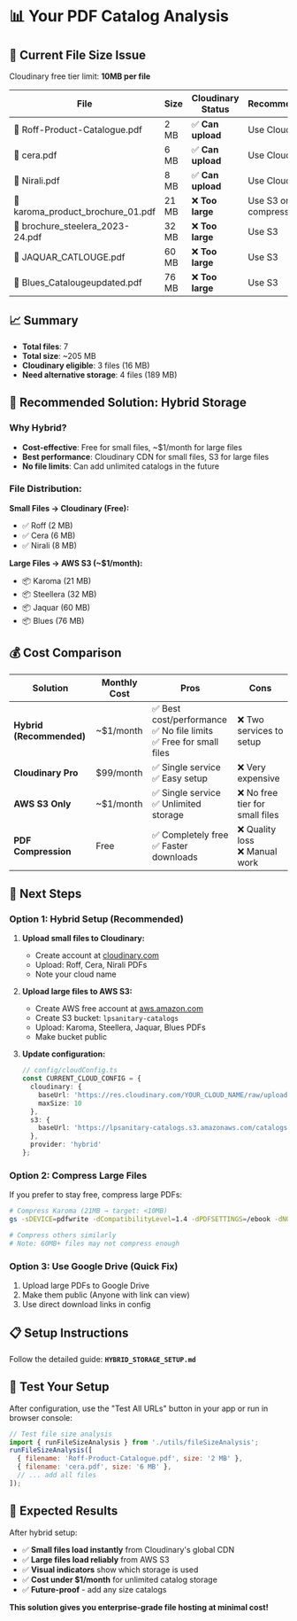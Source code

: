 # 📊 Your PDF Catalog Analysis

## 🚨 Current File Size Issue

Cloudinary free tier limit: **10MB per file**

| File | Size | Cloudinary Status | Recommendation |
|------|------|-------------------|----------------|
| 📄 Roff-Product-Catalogue.pdf | 2 MB | ✅ **Can upload** | Use Cloudinary |
| 📄 cera.pdf | 6 MB | ✅ **Can upload** | Use Cloudinary |
| 📄 Nirali.pdf | 8 MB | ✅ **Can upload** | Use Cloudinary |
| 📄 karoma_product_brochure_01.pdf | 21 MB | ❌ **Too large** | Use S3 or compress |
| 📄 brochure_steelera_2023-24.pdf | 32 MB | ❌ **Too large** | Use S3 |
| 📄 JAQUAR_CATLOUGE.pdf | 60 MB | ❌ **Too large** | Use S3 |
| 📄 Blues_Catalougeupdated.pdf | 76 MB | ❌ **Too large** | Use S3 |

## 📈 Summary
- **Total files**: 7
- **Total size**: ~205 MB
- **Cloudinary eligible**: 3 files (16 MB)
- **Need alternative storage**: 4 files (189 MB)

## 🎯 **Recommended Solution: Hybrid Storage**

### Why Hybrid?
- **Cost-effective**: Free for small files, ~$1/month for large files
- **Best performance**: Cloudinary CDN for small files, S3 for large files
- **No file limits**: Can add unlimited catalogs in the future

### File Distribution:
**Small Files → Cloudinary (Free):**
- ✅ Roff (2 MB)
- ✅ Cera (6 MB)  
- ✅ Nirali (8 MB)

**Large Files → AWS S3 (~$1/month):**
- 📦 Karoma (21 MB)
- 📦 Steellera (32 MB)
- 📦 Jaquar (60 MB)
- 📦 Blues (76 MB)

## 💰 Cost Comparison

| Solution | Monthly Cost | Pros | Cons |
|----------|--------------|------|------|
| **Hybrid (Recommended)** | ~$1/month | ✅ Best cost/performance<br/>✅ No file limits<br/>✅ Free for small files | ❌ Two services to setup |
| **Cloudinary Pro** | $99/month | ✅ Single service<br/>✅ Easy setup | ❌ Very expensive |
| **AWS S3 Only** | ~$1/month | ✅ Single service<br/>✅ Unlimited storage | ❌ No free tier for small files |
| **PDF Compression** | Free | ✅ Completely free<br/>✅ Faster downloads | ❌ Quality loss<br/>❌ Manual work |

## 🚀 Next Steps

### Option 1: Hybrid Setup (Recommended)
1. **Upload small files to Cloudinary:**
   - Create account at [cloudinary.com](https://cloudinary.com)
   - Upload: Roff, Cera, Nirali PDFs
   - Note your cloud name

2. **Upload large files to AWS S3:**
   - Create AWS free account at [aws.amazon.com](https://aws.amazon.com/free/)
   - Create S3 bucket: `lpsanitary-catalogs`
   - Upload: Karoma, Steellera, Jaquar, Blues PDFs
   - Make bucket public

3. **Update configuration:**
   ```typescript
   // config/cloudConfig.ts
   const CURRENT_CLOUD_CONFIG = {
     cloudinary: {
       baseUrl: 'https://res.cloudinary.com/YOUR_CLOUD_NAME/raw/upload/catalogs',
       maxSize: 10
     },
     s3: {
       baseUrl: 'https://lpsanitary-catalogs.s3.amazonaws.com/catalogs'
     },
     provider: 'hybrid'
   };
   ```

### Option 2: Compress Large Files
If you prefer to stay free, compress large PDFs:

```bash
# Compress Karoma (21MB → target: <10MB)
gs -sDEVICE=pdfwrite -dCompatibilityLevel=1.4 -dPDFSETTINGS=/ebook -dNOPAUSE -dQUIET -dBATCH -sOutputFile="karoma_compressed.pdf" "karoma_product_brochure_01.pdf"

# Compress others similarly
# Note: 60MB+ files may not compress enough
```

### Option 3: Use Google Drive (Quick Fix)
1. Upload large PDFs to Google Drive
2. Make them public (Anyone with link can view)
3. Use direct download links in config

## 📋 Setup Instructions

Follow the detailed guide: **`HYBRID_STORAGE_SETUP.md`**

## 🔬 Test Your Setup

After configuration, use the "Test All URLs" button in your app or run in browser console:
```javascript
// Test file size analysis
import { runFileSizeAnalysis } from './utils/fileSizeAnalysis';
runFileSizeAnalysis([
  { filename: 'Roff-Product-Catalogue.pdf', size: '2 MB' },
  { filename: 'cera.pdf', size: '6 MB' },
  // ... add all files
]);
```

## 🎉 Expected Results

After hybrid setup:
- ✅ **Small files load instantly** from Cloudinary's global CDN
- ✅ **Large files load reliably** from AWS S3
- ✅ **Visual indicators** show which storage is used
- ✅ **Cost under $1/month** for unlimited catalog storage
- ✅ **Future-proof** - add any size catalogs

**This solution gives you enterprise-grade file hosting at minimal cost!**